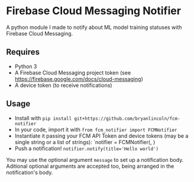 # Firebase Cloud Messaging Notifier
A python module I made to notify about ML model training statuses with Firebase Cloud Messaging.

## Requires
- Python 3
- A Firebase Cloud Messaging project token (see https://firebase.google.com/docs/cloud-messaging)
- A device token (to receive notifications)

## Usage
- Install with `pip install git+https://github.com/bryanlincoln/fcm-notifier`
- In your code, import it with `from fcm_notifier import FCMNotifier`
- Instantiate it passing your FCM API Token and device tokens (may be a single string or a list of strings):
  `notifier = FCMNotifier(<API TOKEN>, <DEVICE TOKENS>)
- Push a notification! `notifier.notify(title='Hello world')`

You may use the optional argument `message` to set up a notification body. Aditional optional arguments are accepted too, being arranged in the notification's body.
